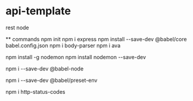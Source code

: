 # api-template
rest node


** commands 
npm init 
npm i express
npm install --save-dev @babel/core
babel.config.json
npm i body-parser
npm i ava

npm install -g nodemon
npm install nodemon --save-dev

npm i --save-dev @babel-node

npm i --save-dev  @babel/preset-env

npm i http-status-codes